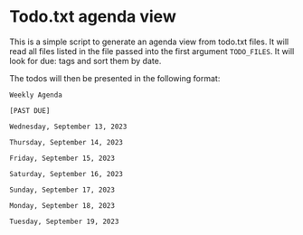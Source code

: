 # Todo.txt agenda view

This is a simple script to generate an agenda view from todo.txt files.
It will read all files listed in the file passed into the first argument `TODO_FILES`.
It will look for due: tags and sort them by date.

The todos will then be presented in the following format: 

```text
Weekly Agenda

[PAST DUE]

Wednesday, September 13, 2023

Thursday, September 14, 2023

Friday, September 15, 2023

Saturday, September 16, 2023

Sunday, September 17, 2023

Monday, September 18, 2023

Tuesday, September 19, 2023
```
